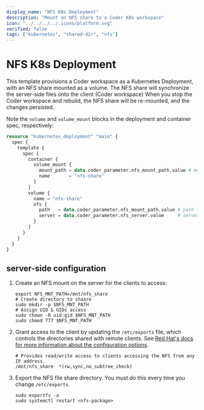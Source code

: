```yaml
---
display_name: "NFS K8s Deployment"
description: "Mount an NFS share to a Coder K8s workspace"
icon: "../../../../.icons/platform.svg"
verified: false
tags: ["kubernetes", "shared-dir", "nfs"]
---
```


# NFS K8s Deployment

This template provisions a Coder workspace as a Kubernetes Deployment, with an NFS share mounted
as a volume. The NFS share will synchronize the server-side files onto the client (Coder workspace)
When you stop the Coder workspace and rebuild, the NFS share will be re-mounted, and the changes persisted.

Note the `volume` and `volume_mount` blocks in the deployment and container spec,
respectively:

```terraform
resource "kubernetes_deployment" "main" {
  spec {
    template {
      spec {
        container {
          volume_mount {
            mount_path = data.coder_parameter.nfs_mount_path.value # mount path in the container
            name       = "nfs-share"
          }
        }
        volume {
          name = "nfs-share"
          nfs {
            path   = data.coder_parameter.nfs_mount_path.value # path to be exported from the server
            server = data.coder_parameter.nfs_server.value     # server IP address
          }
        }
      }
    }
  }
}
```

## server-side configuration

1. Create an NFS mount on the server for the clients to access:

   ```console
   export NFS_MNT_PATH=/mnt/nfs_share
   # Create directory to shaare
   sudo mkdir -p $NFS_MNT_PATH
   # Assign UID & GIDs access
   sudo chown -R uid:gid $NFS_MNT_PATH
   sudo chmod 777 $NFS_MNT_PATH
   ```

1. Grant access to the client by updating the `/etc/exports` file, which
   controls the directories shared with remote clients. See
   [Red Hat's docs for more information about the configuration options](https://access.redhat.com/documentation/en-us/red_hat_enterprise_linux/5/html/deployment_guide/s1-nfs-server-config-exports).

   ```console
   # Provides read/write access to clients accessing the NFS from any IP address.
   /mnt/nfs_share  *(rw,sync,no_subtree_check)
   ```

1. Export the NFS file share directory. You must do this every time you change
   `/etc/exports`.

   ```console
   sudo exportfs -a
   sudo systemctl restart <nfs-package>
   ```

